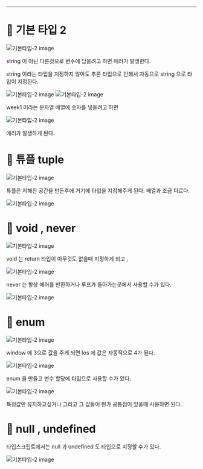 
---
# 📌 기본 타입 2

![기본타입-2 image](https://slid-capture.s3.ap-northeast-2.amazonaws.com/public/capture_images/1e149861ff3a4c1796b6e99f5d9a8bf8/23c1dc4b-fc84-4985-858b-7407c09be4e5.png)

string 이 아닌 다른것으로 변수에 담을려고 하면 에러가 발생한다.


string 이라는 타입을 지정하지 않아도 추론 타입으로 인해서 자동으로 string 으로 타입이 지정된다.

![기본타입-2 image](https://slid-capture.s3.ap-northeast-2.amazonaws.com/public/capture_images/1e149861ff3a4c1796b6e99f5d9a8bf8/42e28a7e-0283-4c5f-ba40-bc10c84bcde3.png)
![기본타입-2 image](https://slid-capture.s3.ap-northeast-2.amazonaws.com/public/capture_images/1e149861ff3a4c1796b6e99f5d9a8bf8/cc74224e-4e19-45aa-8acd-4444fa426b90.png)

week1 이라는 문자열 배열에 숫자를 넣을려고 하면

![기본타입-2 image](https://slid-capture.s3.ap-northeast-2.amazonaws.com/public/capture_images/1e149861ff3a4c1796b6e99f5d9a8bf8/0d4d7a64-8e23-4e9d-8e2b-68fe7b70ec43.png)

에러가 발생하게 된다.

# 📌 튜플 tuple

![기본타입-2 image](https://slid-capture.s3.ap-northeast-2.amazonaws.com/public/capture_images/1e149861ff3a4c1796b6e99f5d9a8bf8/1a436c7f-1957-408c-970b-a38e8dbd588d.png)

튜플은 저해진 공간을 만든후에 거기에 타입을 지정해주게 된다. 배열과 조금 다르다.

![기본타입-2 image](https://slid-capture.s3.ap-northeast-2.amazonaws.com/public/capture_images/1e149861ff3a4c1796b6e99f5d9a8bf8/d29a5d8d-64a2-4c30-8ddf-4a3f6be48103.png)


# 📌 void , never

![기본타입-2 image](https://slid-capture.s3.ap-northeast-2.amazonaws.com/public/capture_images/1e149861ff3a4c1796b6e99f5d9a8bf8/2c135e13-7fac-477d-ab27-fbff4a46c43a.png)

void 는 return 타입이 아무것도 없을때 지정하게 되고 ,


![기본타입-2 image](https://slid-capture.s3.ap-northeast-2.amazonaws.com/public/capture_images/1e149861ff3a4c1796b6e99f5d9a8bf8/539ce0f2-28c8-4b09-8dbb-008d75b51fdb.png)

never 는 항상 에러를 반환하거나 루프가 돌아가는곳에서 사용할 수가 있다.

![기본타입-2 image](https://slid-capture.s3.ap-northeast-2.amazonaws.com/public/capture_images/1e149861ff3a4c1796b6e99f5d9a8bf8/37a7e73d-d59a-4475-a378-e6e92d0eeebc.png)


# 📌 enum

![기본타입-2 image](https://slid-capture.s3.ap-northeast-2.amazonaws.com/public/capture_images/1e149861ff3a4c1796b6e99f5d9a8bf8/3ca381d1-9d03-4158-b6bc-5aa8a14aae83.png)

window 에 3으로 값을 주게 되면 Ios 에 값은 자동적으로 4가 된다.

![기본타입-2 image](https://slid-capture.s3.ap-northeast-2.amazonaws.com/public/capture_images/1e149861ff3a4c1796b6e99f5d9a8bf8/1b328ee2-cde1-4df9-a877-21b266dc7b78.png)

enum 을 만들고 변수 할당에 타입으로 사용할 수가 있다.

![기본타입-2 image](https://slid-capture.s3.ap-northeast-2.amazonaws.com/public/capture_images/1e149861ff3a4c1796b6e99f5d9a8bf8/fc96f990-b9f5-43e9-a4f4-253b3021b547.png)


특정값만 유지하고싶거나 그리고 그 값들이 뭔가 공통점이 있을때 사용하면 된다.


# 📌 null , undefined


타입스크립트에서는 null 과 undefined 도 타입으로 지정할 수가 있다.

![기본타입-2 image](https://slid-capture.s3.ap-northeast-2.amazonaws.com/public/capture_images/1e149861ff3a4c1796b6e99f5d9a8bf8/22f0b7ab-4bba-4f58-aefd-a1add82a93e5.png)

